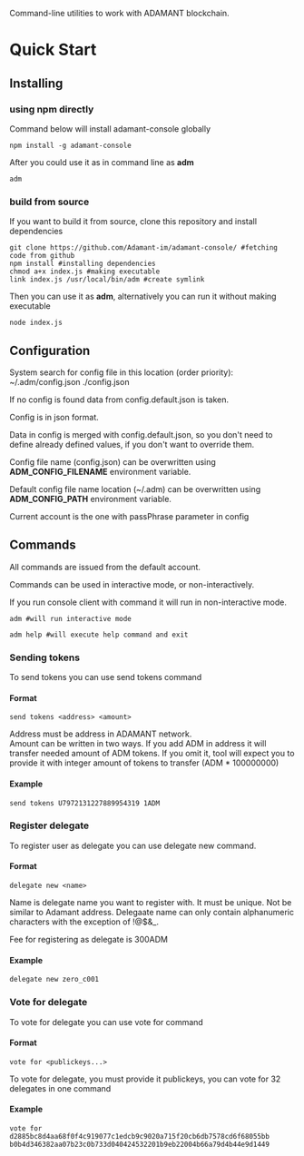 
Command-line utilities to work with ADAMANT blockchain.

# Quick Start

## Installing

### using npm directly

Command below will install adamant-console globally
```
npm install -g adamant-console
```
After you could use it as in command line as **adm**

``` 
adm 
```

### build from source
If you want to build it from source, clone this repository and install dependencies
```
git clone https://github.com/Adamant-im/adamant-console/ #fetching code from github
npm install #installing dependencies
chmod a+x index.js #making executable
link index.js /usr/local/bin/adm #create symlink
``` 

Then you can use it as **adm**, alternatively you can run it without making executable
```
node index.js

```

## Configuration

System search for config file in this location (order priority): 
~/.adm/config.json ./config.json

If no config is found data from config.default.json is taken.

Config is in json format.

Data in config is merged with config.default.json, so you don't need to define already defined values, if you don't want to override them.

Config file name (config.json) can be overwritten using **ADM_CONFIG_FILENAME** environment variable.

Default config file name location (~/.adm) can be overwritten using **ADM_CONFIG_PATH** environment variable.

Current account is the one with passPhrase parameter in config

## Commands

All commands are issued from the default account.

Commands can be used in interactive mode, or non-interactively. 

If you run console client with command it will run in non-interactive mode. 

```
adm #will run interactive mode
``` 

```
adm help #will execute help command and exit
```

### Sending tokens

To send tokens you can use send tokens command

#### Format

``` send tokens <address> <amount> ```

Address must be address in ADAMANT network.  
Amount can be written in two ways. If you add ADM in address it will transfer needed amount of ADM tokens.
If you omit it, tool will expect you to provide it with integer amount of tokens to transfer (ADM * 100000000) 

#### Example
```
send tokens U7972131227889954319 1ADM
```


### Register delegate

To register user as delegate you can use delegate new command. 

#### Format

``` delegate new <name> ```

Name is delegate name you want to register with. It must be unique. Not be similar to Adamant address. Delegaate name can only contain alphanumeric characters with the exception of !@$&_. 

Fee for registering as delegate is 300ADM

#### Example
```
delegate new zero_c001
```


### Vote for delegate

To vote for delegate you can use vote for command 

#### Format

``` vote for <publickeys...> ```

To vote for delegate, you must provide it publickeys, you can vote for 32 delegates in one command

#### Example
```
vote for d2885bc8d4aa68f0f4c919077c1edcb9c9020a715f20cb6db7578cd6f68055bb b0b4d346382aa07b23c0b733d040424532201b9eb22004b66a79d4b44e9d1449
```
